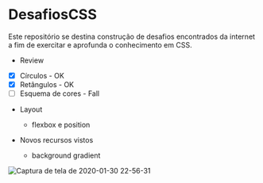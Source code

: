 # DesafiosCSS


Este repositório se destina construção de desafios encontrados da internet a fim de exercitar e aprofunda o conhecimento em CSS.

- Review

- [x] Círculos - OK
- [x] Retângulos - OK 
- [ ] Esquema de cores - Fall

- Layout
  - flexbox e position
  
- Novos recursos vistos
  - background gradient

![Captura de tela de 2020-01-30 22-56-31](https://user-images.githubusercontent.com/9852787/73506320-f7927900-43b3-11ea-8ab4-c5237b6dbd2c.png)

